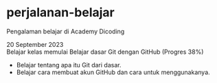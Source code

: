 # perjalanan-belajar
Pengalaman belajar di Academy Dicoding<br>

20 September 2023<br>
Belajar kelas memulai Belajar dasar Git dengan GitHub (Progres 38%)<br>
* Belajar tentang apa itu Git dari dasar.<br>
* Belajar cara membuat akun GitHub dan cara untuk menggunakanya.<br>


